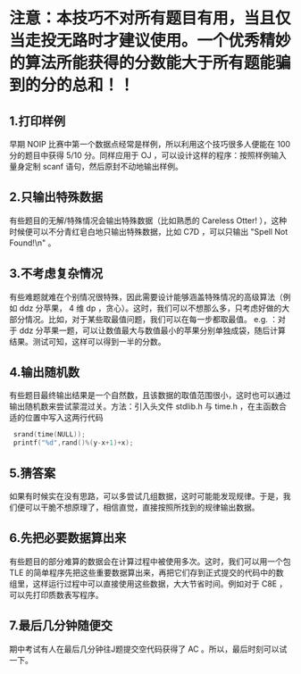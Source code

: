 # **注意：本技巧不对所有题目有用，当且仅当走投无路时才建议使用。一个优秀精妙的算法所能获得的分数能大于所有题能骗到的分的总和！！**
## 1.打印样例
早期 NOIP 比赛中第一个数据点经常是样例，所以利用这个技巧很多人便能在 100 分的题目中获得 5/10 分。同样应用于 OJ ，可以设计这样的程序：按照样例输入量身定制 scanf 语句，然后原封不动地输出样例。

## 2.只输出特殊数据
有些题目的无解/特殊情况会输出特殊数据（比如熟悉的 Careless Otter! ），这种时候便可以不分青红皂白地只输出特殊数据，比如 C7D ，可以只输出 "Spell Not Found!\n" 。

## 3.不考虑复杂情况
有些难题就难在个别情况很特殊，因此需要设计能够涵盖特殊情况的高级算法（例如 ddz 分苹果， 4 维 dp ，贪心）。这时，我们可以不想那么多，只考虑好做的大部分情况。比如，对于某些取最值问题，我们可以在每一步都取最值。 e.g. ：对于 ddz 分苹果一题，可以让数值最大与数值最小的苹果分别单独成袋，随后计算结果。测试可知，这样可以得到一半的分数。

## 4.输出随机数
有些题目最终输出结果是一个自然数，且该数据的取值范围很小，这时也可以通过输出随机数来尝试蒙混过关。方法：引入头文件 stdlib.h 与 time.h ，在主函数合适的位置中写入这两行代码
```C
 srand(time(NULL)); 
 printf("%d",rand()%(y-x+1)+x); 
```

## 5.猜答案
如果有时候实在没有思路，可以多尝试几组数据，这时可能能发现规律。于是，我们便可以干脆不想原理了，相信直觉，直接按照所找到的规律输出数据。

## 6.先把必要数据算出来
有些题目的部分难算的数据会在计算过程中被使用多次。这时，我们可以用一个包 TLE 的简单程序先把这些重要数据算出来，再把它们存到正式提交的代码中的数组里，这样运行过程中可以直接使用这些数据，大大节省时间。例如对于 C8E ，可以先打印质数表写程序。

## 7.最后几分钟随便交
期中考试有人在最后几分钟往J题提交空代码获得了 AC 。所以，最后时刻可以试一下。